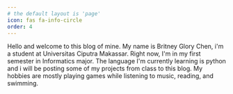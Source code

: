 ```yaml
---
# the default layout is 'page'
icon: fas fa-info-circle
order: 4
---
```


Hello and welcome to this blog of mine. My name is Britney Glory Chen, i'm a student at Universitas Ciputra Makassar. Right now, I'm in my first semester in Informatics major. The language I'm currently learning is python and i will be posting some of my projects from class to this blog. My hobbies are mostly playing games while listening to music, reading, and swimming.
